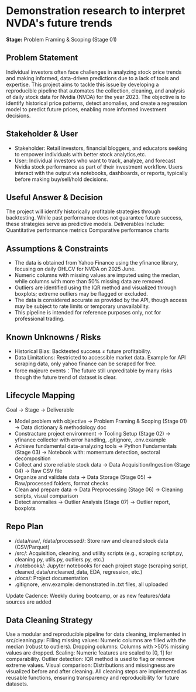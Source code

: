 # Demonstration research to interpret NVDA's future trends
**Stage:** Problem Framing & Scoping (Stage 01)

## Problem Statement
Individual investors often face challenges in analyzing stock price trends and making informed, data-driven predictions due to a lack of tools and expertise. This project aims to tackle this issue by developing a reproducible pipeline that automates the collection, cleaning, and analysis of daily stock data for Nvidia (NVDA) for the year 2023. The objective is to identify historical price patterns, detect anomalies, and create a regression model to predict future prices, enabling more informed investment decisions.

## Stakeholder & User
+ Stakeholder: Retail investors, financial bloggers, and educators seeking to empower individuals with better stock analytics,etc.
+ User: Individual investors who want to track, analyze, and forecast Nvidia stock performance as part of their investment workflow. Users interact with the output via notebooks, dashboards, or reports, typically before making buy/sell/hold decisions.

## Useful Answer & Decision
The project will identify historically profitable strategies through backtesting. While past performance does not guarantee future success, these strategies serve as predictive models.
Deliverables Include:
Quantitative performance metrics
Comparative performance charts

## Assumptions & Constraints
+ The data is obtained from Yahoo Finance using the yfinance library, focusing on daily OHLCV for NVDA on 2025 June.
+ Numeric columns with missing values are imputed using the median, while columns with more than 50% missing data are removed.
+ Outliers are identified using the IQR method and visualized through boxplots; extreme outliers may be flagged or excluded.
+ The data is considered accurate as provided by the API, though access may be subject to rate limits or temporary unavailability.
+ This pipeline is intended for reference purposes only, not for professional trading.

## Known Unknowns / Risks
+ Historical Bias: Backtested success ≠ future profitability.
+ Data Limitations: Restricted to accessible market data. Example for API scraping data, only yahoo finance can be scraped for free.
+ force majeure events：The future still unpreditable by many risks though the future trend of dataset is clear.

## Lifecycle Mapping
Goal → Stage → Deliverable
+ Model problem with objective → Problem Framing & Scoping (Stage 01) → Data dictionary & methodology doc
+ Constracture project environment → Tooling Setup (Stage 02) → yfinance collector with error handling, .gitignore, .env.example
+ Achieve fundamental data-analyzing tools → Python Fundamentals (Stage 03) → Notebook with: momentum detection, sectoral decomposition
+ Collect and store reliable stock data → Data Acquisition/Ingestion (Stage 04) → Raw CSV file
+ Organize and validate data → Data Storage (Stage 05) → Raw/processed folders, format checks
+ Clean and prepare data → Data Preprocessing (Stage 06) → Cleaning scripts, visual comparison
+ Detect anomalies → Outlier Analysis (Stage 07) → Outlier report, boxplots

## Repo Plan
+ /data/raw/, /data/processed/: Store raw and cleaned stock data (CSV/Parquet)
+ /src/: Acquisition, cleaning, and utility scripts (e.g., scraping script.py, cleaning.py, utils.py, outliers.py, etc.)
+ /notebooks/: Jupyter notebooks for each project stage (scraping script, cleaned_data/uncleaned_data, EDA, regression, etc.)
+ /docs/: Project documentation
+ .gitignore, .env.example: demonstrated in .txt files, all uploaded

Update Cadence: Weekly during bootcamp, or as new features/data sources are added

## Data Cleaning Strategy
Use a modular and reproducible pipeline for data cleaning, implemented in src/cleaning.py:
Filling missing values: Numeric columns are filled with the median (robust to outliers).
Dropping columns: Columns with >50% missing values are dropped.
Scaling: Numeric features are scaled to [0, 1] for comparability.
Outlier detection: IQR method is used to flag or remove extreme values.
Visual comparison: Distributions and missingness are visualized before and after cleaning. All cleaning steps are implemented as reusable functions, ensuring transparency and reproducibility for future datasets.

